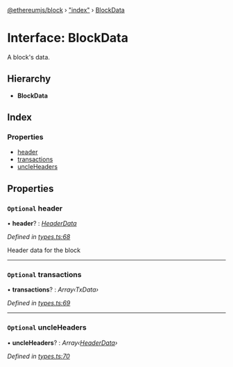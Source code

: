 [@ethereumjs/block](../README.md) › ["index"](../modules/_index_.md) › [BlockData](_index_.blockdata.md)

# Interface: BlockData

A block's data.

## Hierarchy

* **BlockData**

## Index

### Properties

* [header](_index_.blockdata.md#optional-header)
* [transactions](_index_.blockdata.md#optional-transactions)
* [uncleHeaders](_index_.blockdata.md#optional-uncleheaders)

## Properties

### `Optional` header

• **header**? : *[HeaderData](_index_.headerdata.md)*

*Defined in [types.ts:68](https://github.com/ethereumjs/ethereumjs-vm/blob/master/packages/block/src/types.ts#L68)*

Header data for the block

___

### `Optional` transactions

• **transactions**? : *Array‹TxData›*

*Defined in [types.ts:69](https://github.com/ethereumjs/ethereumjs-vm/blob/master/packages/block/src/types.ts#L69)*

___

### `Optional` uncleHeaders

• **uncleHeaders**? : *Array‹[HeaderData](_index_.headerdata.md)›*

*Defined in [types.ts:70](https://github.com/ethereumjs/ethereumjs-vm/blob/master/packages/block/src/types.ts#L70)*

